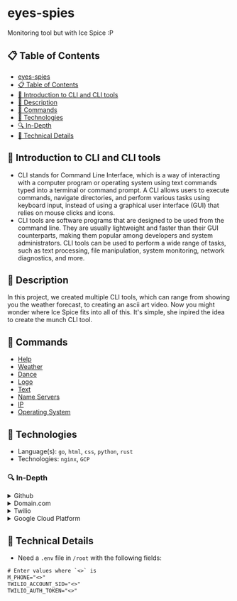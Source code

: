 # eyes-spies
Monitoring tool but with Ice Spice :P

## :clipboard: Table of Contents
- [eyes-spies](https://github.com/gorbe2002/eyes-spies#eyes-spies)
- [:clipboard: Table of Contents](https://github.com/gorbe2002/eyes-spies#clipboard-table-of-contents)
- [:thought_balloon: Introduction to CLI and CLI tools](https://github.com/gorbe2002/eyes-spies#thought_balloon-introduction-to-cli-and-cli-tools)
- [:memo: Description](https://github.com/gorbe2002/eyes-spies#memo-description)
- [:open_book: Commands](https://github.com/gorbe2002/eyes-spies#open_book-commands)
- [:microscope: Technologies](https://github.com/gorbe2002/eyes-spies#microscope-technologies)
- [:mag: In-Depth](https://github.com/gorbe2002/eyes-spies#magnifying_glass_tilted_left-in-depth)
- [:blue_book: Technical Details](https://github.com/gorbe2002/eyes-spies#blue_book-technical-details)

## :thought_balloon: Introduction to CLI and CLI tools
- CLI stands for Command Line Interface, which is a way of interacting with a computer program or operating system using text commands typed into a terminal or command prompt. A CLI allows users to execute commands, navigate directories, and perform various tasks using keyboard input, instead of using a graphical user interface (GUI) that relies on mouse clicks and icons.
- CLI tools are software programs that are designed to be used from the command line. They are usually lightweight and faster than their GUI counterparts, making them popular among developers and system administrators. CLI tools can be used to perform a wide range of tasks, such as text processing, file manipulation, system monitoring, network diagnostics, and more.

## :memo: Description
In this project, we created multiple CLI tools, which can range from showing you the weather forecast, to creating an ascii art video. Now you might wonder where Ice Spice fits into all of this. It's simple, she inpired the idea to create the munch CLI tool.

## :open_book: Commands
- [Help](https://github.com/gorbe2002/eyes-spies/wiki)
- [Weather](https://github.com/gorbe2002/eyes-spies/wiki)
- [Dance](https://github.com/gorbe2002/eyes-spies/wiki)
- [Logo](https://github.com/gorbe2002/eyes-spies/wiki)
- [Text](https://github.com/gorbe2002/eyes-spies/wiki)
- [Name Servers](https://github.com/gorbe2002/eyes-spies/wiki)
- [IP](https://github.com/gorbe2002/eyes-spies/wiki)
- [Operating System](https://github.com/gorbe2002/eyes-spies/wiki)

## :microscope: Technologies
- Language(s): `go`, `html`, `css`, `python`, `rust`
- Technologies: `nginx`, `GCP`

### :mag: In-Depth
<!-- Github -->
<details>
	<summary>Github</summary>

- Projects

- Issues

- Code (Source Code)

- CODEOWNERS

- Branch Protections

- Wiki

- Dependency Graph (Exported SBOM to do some analysis)

- CITATIONS

- SECURITY Policy

- Code of Conduct

</details>

<!-- Domain.com -->
<details>
	<summary>Domain.com</summary>

- Custom Nameservers to Google Cloud Platform

- Our dope domains: http://espies.tech/ and http://35.209.202.192/. Check them out!

</details>

<!-- Twilio -->
<details>
	<summary>Twilio</summary>

- Send SMS

</details>

<!-- GCP -->
<details>
    <summary>Google Cloud Platform</summary>

- Compute Engine

    - VM Instances

- Network Services

    - Cloud DNS

- IAM & Admin

    - IAM

    - Identity & Organization

    - Service Accounts

- VCP Network

    - IP Addresses

    - Shared VPC

</details>

## :blue_book: Technical Details
- Need a `.env` file in `/root` with the following fields:
```txt
# Enter values where `<>` is
M_PHONE="<>"
TWILIO_ACCOUNT_SID="<>"
TWILIO_AUTH_TOKEN="<>"
```
